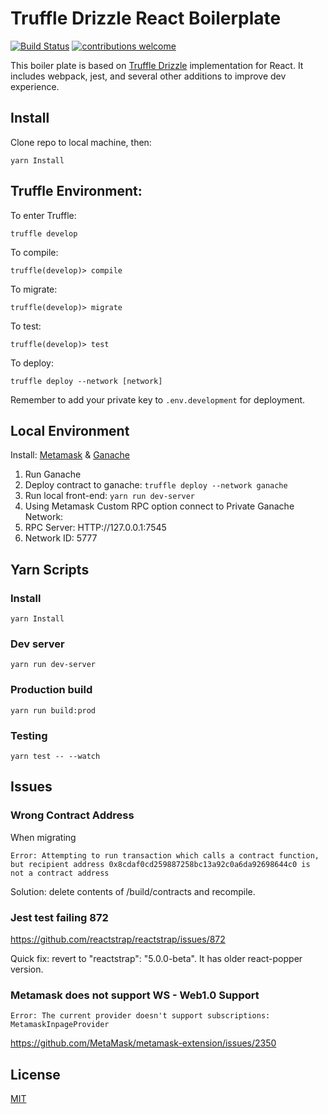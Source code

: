 # Truffle Drizzle React Boilerplate

<div>

[![Build Status](https://travis-ci.org/NFhbar/Truffle-Drizzle-Boilerplate.png?branch=master)](https://travis-ci.org/NFhbar/Truffle-Drizzle-Boilerplate)
[![contributions welcome](https://img.shields.io/badge/contributions-welcome-brightgreen.svg?style=flat)](https://github.com/NFhbar/Truffle-Drizzle-Boilerplate/issues)

</div>

This boiler plate is based on [Truffle Drizzle](http://truffleframework.com/blog/drizzle-reactive-ethereum-data-for-front-ends) implementation
for React. It includes webpack, jest, and several other additions to improve dev experience.

## Install
Clone repo to local machine, then:
```
yarn Install
```
## Truffle Environment:
To enter Truffle:
```
truffle develop
```
To compile:
```
truffle(develop)> compile
```
To migrate:
```
truffle(develop)> migrate
```
To test:
```
truffle(develop)> test
```
To deploy:
```
truffle deploy --network [network]
```
Remember to add your private key to ```.env.development``` for deployment.

## Local Environment
Install:
[Metamask](https://metamask.io/#how-it-works) &
[Ganache](http://truffleframework.com/ganache/)

1. Run Ganache
2. Deploy contract to ganache: ```truffle deploy --network ganache```
3. Run local front-end: ```yarn run dev-server```
4. Using Metamask Custom RPC option connect to Private Ganache Network:
5. RPC Server: HTTP://127.0.0.1:7545
6. Network ID: 5777

## Yarn Scripts
### Install
```
yarn Install
```
### Dev server
```
yarn run dev-server
```
### Production build
```
yarn run build:prod
```
### Testing
```
yarn test -- --watch
```

## Issues
### Wrong Contract Address
When migrating
```
Error: Attempting to run transaction which calls a contract function, but recipient address 0x8cdaf0cd259887258bc13a92c0a6da92698644c0 is not a contract address
```
Solution: delete contents of /build/contracts and recompile.

### Jest test failing 872
https://github.com/reactstrap/reactstrap/issues/872

Quick fix: revert to "reactstrap": "5.0.0-beta". It has older react-popper version.

### Metamask does not support WS - Web1.0 Support
```
Error: The current provider doesn't support subscriptions: MetamaskInpageProvider
```
https://github.com/MetaMask/metamask-extension/issues/2350


## License
[MIT](https://github.com/OpenZeppelin/zeppelin-solidity/blob/master/LICENSE)

